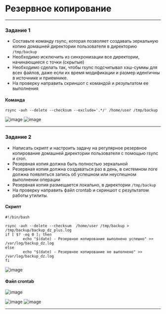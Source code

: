 # Резервное копирование

----

### Задание 1
- Составьте команду rsync, которая позволяет создавать зеркальную копию домашней директории пользователя в директорию `/tmp/backup`
- Необходимо исключить из синхронизации все директории, начинающиеся с точки (скрытые)
- Необходимо сделать так, чтобы rsync подсчитывал хэш-суммы для всех файлов, даже если их время модификации и размер идентичны в источнике и приемнике.
- На проверку направить скриншот с командой и результатом ее выполнения

#### Команда
```
rsync -avh --delete --checksum --exclude='.*/' /home/user /tmp/backup
```
  ![image](https://github.com/SergeySS72/hometasks/assets/134854727/50973b42-2dd3-42d2-bbe8-437684bda4a5)
  ![image](https://github.com/SergeySS72/hometasks/assets/134854727/c89560ec-6c32-4cf2-9485-0c26bc196e87)

---

### Задание 2
- Написать скрипт и настроить задачу на регулярное резервное копирование домашней директории пользователя с помощью rsync и cron.
- Резервная копия должна быть полностью зеркальной
- Резервная копия должна создаваться раз в день, в системном логе должна появляться запись об успешном или неуспешном выполнении операции
- Резервная копия размещается локально, в директории `/tmp/backup`
- На проверку направить файл crontab и скриншот с результатом работы утилиты.

#### Скрипт
```
#!/bin/bash

rsync -avh --delete --checksum  /home/user /tmp/backup > /tmp/backup/backup_dz_plus.log
if [ $? -eq 0 ]; then
        echo "$(date) - Резервное копирование выполнено успешно" >> /var/log/backup_dz.log
else
        echo "$(date) - Резервное копирование не выполнено" >> /var/log/backup_dz.log
fi
```
![image](https://github.com/SergeySS72/hometasks/assets/134854727/ba9f573e-5c8f-4609-8e7f-a2e728f711f1)

#### Файл crontab
  ![image](https://github.com/SergeySS72/hometasks/assets/134854727/30d2d503-5d73-4def-b973-d7e1d3c365f4)

  ![image](https://github.com/SergeySS72/hometasks/assets/134854727/d048f0b8-b3d2-4d25-995a-14f72a08fbaa)
  ![image](https://github.com/SergeySS72/hometasks/assets/134854727/bed16030-a684-4e28-a95b-64b9659e833f)


---
